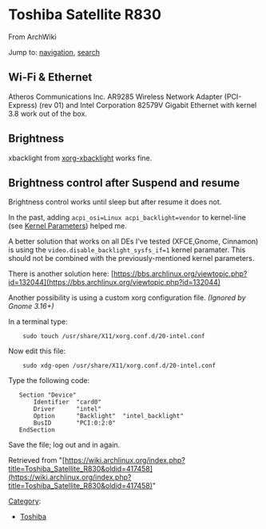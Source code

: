 # Toshiba Satellite R830

From ArchWiki

Jump to: [navigation](#column-one), [search](#searchInput)

## Wi-Fi & Ethernet

Atheros Communications Inc. AR9285 Wireless Network Adapter (PCI-Express) (rev 01) and Intel Corporation 82579V Gigabit Ethernet with kernel 3.8 work out of the box.

## Brightness

xbacklight from [xorg-xbacklight](https://www.archlinux.org/packages/?name=xorg-xbacklight) works fine.

## Brightness control after Suspend and resume

Brightness control works until sleep but after resume it does not.

In the past, adding `acpi_osi=Linux acpi_backlight=vendor` to kernel-line (see [Kernel Parameters](/index.php/Kernel_parameters#When_starting_the_kernel "Kernel parameters")) helped me.

A better solution that works on all DEs I've tested (XFCE,Gnome, Cinnamon) is using the `video.disable_backlight_sysfs_if=1` kernel paramater. This should not be combined with the previously-mentioned kernel parameters.

There is another solution here: [https://bbs.archlinux.org/viewtopic.php?id=132044](https://bbs.archlinux.org/viewtopic.php?id=132044)

Another possibility is using a custom xorg configuration file. _(Ignored by Gnome 3.16+)_

In a terminal type:

```
    sudo touch /usr/share/X11/xorg.conf.d/20-intel.conf

```

Now edit this file:

```
    sudo xdg-open /usr/share/X11/xorg.conf.d/20-intel.conf

```

Type the following code:

```
   Section "Device"
       Identifier  "card0"
       Driver      "intel"
       Option      "Backlight"  "intel_backlight"
       BusID       "PCI:0:2:0"
   EndSection

```

Save the file; log out and in again.

Retrieved from "[https://wiki.archlinux.org/index.php?title=Toshiba_Satellite_R830&oldid=417458](https://wiki.archlinux.org/index.php?title=Toshiba_Satellite_R830&oldid=417458)"

[Category](/index.php/Special:Categories "Special:Categories"):

*   [Toshiba](/index.php/Category:Toshiba "Category:Toshiba")